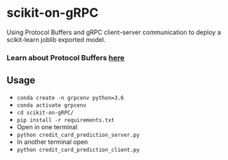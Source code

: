 # scikit-on-gRPC
Using Protocol Buffers and gRPC client-server communication to deploy a scikit-learn joblib exported model.

### Learn about Protocol Buffers [here](https://developers.google.com/protocol-buffers/docs/pythontutorial)

## Usage

- `conda create -n grpcenv python=3.6`
- `conda activate grpcenv`
- `cd scikit-on-gRPC/`
- `pip install -r requirements.txt`
- Open in one terminal 
- `python credit_card_prediction_server.py`
- In another terminal open 
- `python credit_card_prediction_client.py`

